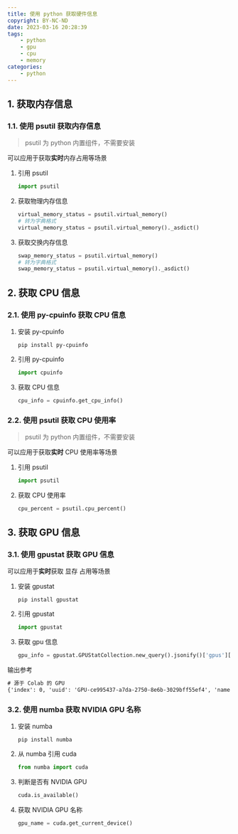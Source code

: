 ```yaml
---
title: 使用 python 获取硬件信息
copyright: BY-NC-ND
date: 2023-03-16 20:28:39
tags:
    - python
    - gpu
    - cpu
    - memory
categories:
    - python
---
```


## 1. 获取内存信息

### 1.1. 使用 psutil 获取内存信息

> psutil 为 python 内置组件，不需要安装

可以应用于获取**实时**内存占用等场景

1. 引用 psutil

    ```python
    import psutil
    ```

2. 获取物理内存信息

    ```python
    virtual_memory_status = psutil.virtual_memory()
    # 转为字典格式
    virtual_memory_status = psutil.virtual_memory()._asdict()
    ```

3. 获取交换内存信息

    ```python
    swap_memory_status = psutil.virtual_memory()
    # 转为字典格式
    swap_memory_status = psutil.virtual_memory()._asdict()
    ```

## 2. 获取 CPU 信息

### 2.1. 使用 py-cpuinfo 获取 CPU 信息

1. 安装 py-cpuinfo

    ```shell
    pip install py-cpuinfo
    ```

2. 引用 py-cpuinfo

    ```python
    import cpuinfo
    ```

3. 获取 CPU 信息

    ```python
    cpu_info = cpuinfo.get_cpu_info()
    ```

### 2.2. 使用 psutil 获取 CPU 使用率

> psutil 为 python 内置组件，不需要安装

可以应用于获取**实时** CPU 使用率等场景

1. 引用 psutil

    ```python
    import psutil
    ```

2. 获取 CPU 使用率

    ```python
    cpu_percent = psutil.cpu_percent()
    ```

## 3. 获取 GPU 信息

### 3.1. 使用 gpustat 获取 GPU 信息

可以应用于**实时**获取 显存 占用等场景

1. 安装 gpustat

    ```shell
    pip install gpustat
    ```

2. 引用 gpustat

    ```python
    import gpustat
    ```

3. 获取 gpu 信息

    ```python
    gpu_info = gpustat.GPUStatCollection.new_query().jsonify()['gpus'][0]
    ```

输出参考

```txt
# 源于 Colab 的 GPU
{'index': 0, 'uuid': 'GPU-ce995437-a7da-2750-8e6b-3029bff55ef4', 'name': 'NVIDIA A100-SXM4-40GB', 'temperature.gpu': 32, 'fan.speed': None, 'utilization.gpu': 0, 'utilization.enc': 0, 'utilization.dec': 0, 'power.draw': 50, 'enforced.power.limit': 400, 'memory.used': 446, 'memory.total': 40960, 'processes': []}
```

### 3.2. 使用 numba 获取 NVIDIA GPU 名称

1. 安装 numba

    ```shell
    pip install numba
    ```

2. 从 numba 引用 cuda

    ```python
    from numba import cuda
    ```

3. 判断是否有 NVIDIA GPU

    ```python
    cuda.is_available()
    ```

4. 获取 NVIDIA GPU 名称

    ```python
    gpu_name = cuda.get_current_device()
    ```

<!--
Copyright © 2023 [cc01cc](https://github.com/cc01cc)

本页面采用 [知识共享署名-非商业性使用 4.0 国际许可协议](http://creativecommons.org/licenses/by-nc/4.0/) 进行许可。

转载请注明原始地址：<https://cc01cc.com/>
-->